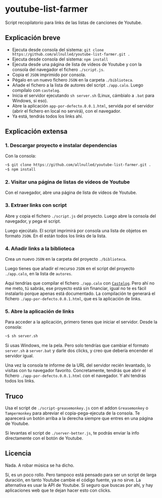 # youtube-list-farmer

Script recopilatorio para links de las listas de canciones de Youtube.

## Explicación breve

 - Ejecuta desde consola del sistema: `git clone https://github.com/allnulled/youtube-list-farmer.git .`
 - Ejecuta desde consola del sistema: `npm install`
 - Ejecuta desde una página de lista de vídeos de Youtube y con la consola del navegador el fichero `./script.js`.
 - Copia el `JSON` imprimido por consola.
 - Pégalo en un nuevo fichero `JSON` en la carpeta `./biblioteca`.
 - Añade el fichero a la lista de autores del script `./app.calo`. Luego compílalo con `castelog`.
 - Inicia el servidor ejecutando `sh server.sh` (Linux, cámbialo a `.bat` para Windows, si eso).
 - Abre la aplicación `app-por-defecto.0.0.1.html`, servida por el servidor (abrir el fichero en local no servirá), con el navegador.
 - Ya está, tendrás todos los links ahí.

## Explicación extensa

### 1. Descargar proyecto e instalar dependencias

Con la consola:

```sh
~$ git clone https://github.com/allnulled/youtube-list-farmer.git .
~$ npm install
```

### 2. Visitar una página de listas de vídeos de Youtube

Con el navegador, abre una página de lista de vídeos de Youtube.

### 3. Extraer links con script

Abre y copia el fichero `./script.js` del proyecto. Luego abre la consola del navegador, y pega el script.

Luego ejecútalo. El script imprimirá por consola una lista de objetos en formato `JSON`. En él están todos los links de la lista.

### 4. Añadir links a la biblioteca

Crea un nuevo `JSON` en la carpeta del proyecto `./biblioteca`.

Luego tienes que añadir el recurso `JSON` en el script del proyecto `./app.calo`, en la lista de `autores`.

Aquí tendrías que compilar el fichero `./app.calo` con [`Castelog`](https://github.com/allnulled/castelog). Pero ahí no me meto, tú sabrás, ese proyecto está sin financiar, igual no te es fácil instalarlo porque apenas está documentado. La compilación te generará el fichero `./app-por-defecto.0.0.1.html`, que es la aplicación de links.

### 5. Abre la aplicación de links

Para acceder a la aplicación, primero tienes que iniciar el servidor. Desde la consola:

```sh
~$ sh server.sh
```

Si usas Windows, me la pela. Pero solo tendrías que cambiar el formato `server.sh` a `server.bat` y darle dos clicks, y creo que debería encender el servidor igual.

Una vez la consola te informe de la URL del servidor recién levantado, lo visitas con tu navegador favorito. Concretamente, tendrás que abrir el fichero `./app-por-defecto.0.0.1.html` con el navegador. Y ahí tendrás todos los links.

## Truco

Usa el script de `./script-greasemonkey.js` con el addon `Greasemonkey` o `Tampermonkey` para abreviar el copia-pega-ejecuta de la consola. Te aparecerá un botón arriba a la derecha siempre que entres en una página de Youtube.

Si levantas el script de `./server-better.js`, te podrás enviar la info directamente con el botón de Youtube.

## Licencia

Nada. A robar música se ha dicho.

Sí, es un poco rollo. Pero tampoco está pensado para ser un script de larga duración, en tanto Youtube cambie el código fuente, ya no sirve. La alternativa es usar la API de Youtube. Si seguro que buscas por ahí, y hay aplicaciones web que te dejan hacer esto con clicks.